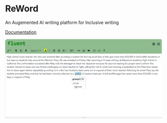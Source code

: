 # ReWord
An Augemented AI writing platform for Inclusive writing

[Documentation](https://docs.google.com/document/d/10pOoDpQd_PecVNWamPHbnEzI8njED3ZObazfZJyPVHk/edit?usp=sharing)

![teaser figure](teaser.PNG)